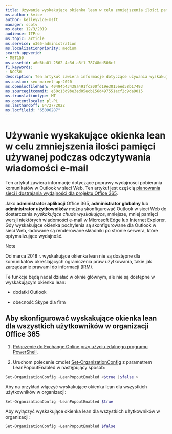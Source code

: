 ```yaml
---
title: Używanie wyskakujące okienka lean w celu zmniejszenia ilości pamięci używanej podczas odczytywania wiadomości e-mail
ms.author: kvice
author: kelleyvice-msft
manager: scotv
ms.date: 12/3/2019
audience: ITPro
ms.topic: article
ms.service: o365-administration
ms.localizationpriority: medium
search.appverid:
- MET150
ms.assetid: a6d6ba01-2562-4c3d-a8f1-78748dd506cf
f1.keywords:
- NOCSH
description: Ten artykuł zawiera informacje dotyczące używania wyskakujące okienka lean w celu zwiększenia wydajności pobierania komunikatów w Outlook w sieci Web.
ms.custom: seo-marvel-apr2020
ms.openlocfilehash: 40494b43438a491fc200fd19e3015eed58b17493
ms.sourcegitcommit: e50c13d9be3ed05ecb156d497551acf2c9da9015
ms.translationtype: MT
ms.contentlocale: pl-PL
ms.lasthandoff: 04/27/2022
ms.locfileid: "65096287"
---
```

# <a name="use-lean-popouts-to-reduce-memory-used-when-reading-mail-messages"></a>Używanie wyskakujące okienka lean w celu zmniejszenia ilości pamięci używanej podczas odczytywania wiadomości e-mail

Ten artykuł zawiera informacje dotyczące poprawy wydajności pobierania komunikatów w Outlook w sieci Web. Ten artykuł jest częścią [planowania sieci i dostrajania wydajności dla projektu Office 365](./network-planning-and-performance.md).
  
Jako **administrator aplikacji** Office 365, **administrator globalny** lub **administrator użytkowników** można skonfigurować Outlook w sieci Web do dostarczania _wyskakujące chude wyskakujące_, mniejsze, mniej pamięci wersji niektórych wiadomości e-mail w Microsoft Edge lub Internet Explorer. Gdy wyskakujące okienka pochylenia są skonfigurowane dla Outlook w sieci Web, ładowane są renderowane składniki po stronie serwera, które optymalizujące wydajność.
  
> [!NOTE]
> Od marca 2018 r. wyskakujące okienka lean nie są dostępne dla komunikatów określających ograniczenia praw użytkowania, takie jak zarządzanie prawami do informacji (IRM).
  
Te funkcje będą nadal działać w oknie głównym, ale nie są dostępne w wyskakującym okienku lean:
  
- dodatki Outlook
  
- obecność Skype dla firm
  
## <a name="to-configure-lean-popouts-for-all-users-within-your-office-365-organization"></a>Aby skonfigurować wyskakujące okienka lean dla wszystkich użytkowników w organizacji Office 365
  
1. [Połączenie do Exchange Online przy użyciu zdalnego programu PowerShell](/powershell/exchange/connect-to-exchange-online-powershell).
  
2. Uruchom polecenie cmdlet [Set-OrganizationConfig](/powershell/module/exchange/set-organizationconfig) z parametrem LeanPopoutEnabled w następujący sposób:

  ```powershell
  Set-OrganizationConfig -LeanPopoutEnabled <$true |$false >
  ```

  Aby na przykład włączyć wyskakujące okienka lean dla wszystkich użytkowników w organizacji:
  
  ```powershell
  Set-OrganizationConfig -LeanPopoutEnabled $true
  ```

  Aby wyłączyć wyskakujące okienka lean dla wszystkich użytkowników w organizacji:

  ```powershell
  Set-OrganizationConfig -LeanPopoutEnabled $false
  ```
